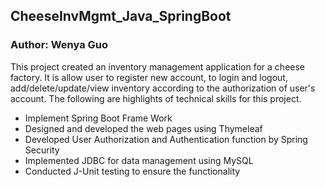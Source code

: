 ## CheeseInvMgmt_Java_SpringBoot
### Author: Wenya Guo

This project created an inventory management application for a cheese factory. 
It is allow user to register new account, to login and logout, add/delete/update/view inventory according to the authorization of user's account.
The following are highlights of technical skills for this project. 

* Implement Spring Boot Frame Work
*	Designed and developed the web pages using Thymeleaf
* Developed User Authorization and Authentication function by Spring Security
* Implemented JDBC for data management using MySQL
* Conducted J-Unit testing to ensure the functionality
